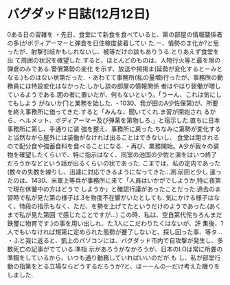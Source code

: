 # バグダッド日誌(12月12日)

0ある日の習雑を
・先日、食堂にて新食を食べていると、第の部屋の情報襲係者の多(がボディアーマーと弾倉を日住稼度装着してい
た.ー、情勢のま化か?と思ったが、射撃引岐かもしれないし、被等だけの談もありうる.とりあえず食堂を出
て周囲の状況を確望した.すると、ほとんどのものは、人物行火等と最を限の弾倉のみである.警償第勢の変化
を示す、放送や掲掲ま(延勢が変化するとーみとなる.)ものはない状第だった.
・あわてて事務所(私の量増)行ったが、事務所の動務員には特設変化はなかった.しかし談の部屋の情報関係
者はやはり装働が増しているようである.囲の者に置いたが、何もないという。「うーん、これは気にしてもしよう
がないか冂と業務を始した.
・1030、我が田のA少佐保第)が、所要を終え事務所に価ってきた.すると「みんな、聞いてくれ.ま習が開始され
るから、ヘルメット、ボディアーマー及び弾薬を第物しろ.」と宿示した.直ちに日本事務所に第し、手通りに装
強を整え、事務所に戻った.ちなみに第勢が変化すると当然ながら屋外には装働がなければ出ることはできないし、
食堂は閉されるので配分食や強蓄食料を食べることになる.
・再び、業務開始。A少が我々の装物を確望したくらいで、特に指示はなく、同室の池国の少佐と演をはいつ終了
だろうかなどという話が出るくらいの状であった.
こまでは、私の定内であった(数々の失数を線りし、迅遽に対応できるようになってきた…測.前回と少し
違ったのは、1430、米軍上等兵が事務所に来て「人員はいかがでしようか,特に夜第で現在休饕中の方はどうで
しようか」と確認行議があったことだった.過去のま習時で私が見た第の様子は.3を物度不在響がいたとしても.
気にかける様子はなく、特段の指示もなく、ただ、を勢を上げてたというだけのようであった.(あくまで私が見た第囲
で感じたことですが…)
この時、私は、空自第代侘ちろんまだ鉄璽に物育です.)の事を用い出しれ、た.1人にこだわりたくはないが、評
集後、1人でもいなければ規第に定められた態勢が蹇了しないと、探し回った事、等タ…
・ふと我に返ると、凱上のパソコンには、バグダッド市内で自攻撃が発生し、多数死亡の記事がでている.準指
示があろうがなかろうが、日本のLOは常に所要の準鋼をしているから、いつも通り動務していればいいのだが.も
し、私が部堂行動の指第をとる立場ならどうするだろうか?と、ほーーんの一だけ考えた機りをしました.
